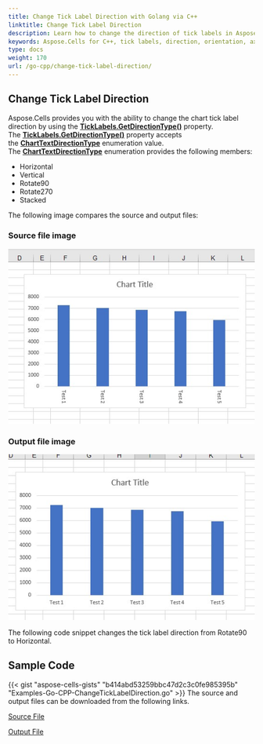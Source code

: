 ```yaml
---
title: Change Tick Label Direction with Golang via C++
linktitle: Change Tick Label Direction
description: Learn how to change the direction of tick labels in Aspose.Cells for C++. Our guide will help you understand how to adjust the orientation of tick labels on axes, including horizontal, vertical, and angled orientations.
keywords: Aspose.Cells for C++, tick labels, direction, orientation, axes, horizontal, vertical, angled.
type: docs
weight: 170
url: /go-cpp/change-tick-label-direction/
---
```


## **Change Tick Label Direction**

Aspose.Cells provides you with the ability to change the chart tick label direction by using the [**TickLabels.GetDirectionType()**](https://reference.aspose.com/cells/go-cpp/ticklabels/getdirectiontype/) property. The [**TickLabels.GetDirectionType()**](https://reference.aspose.com/cells/go-cpp/ticklabels/getdirectiontype/) property accepts the [**ChartTextDirectionType**](https://reference.aspose.com/cells/cpp/aspose.cells.charts/charttextdirectiontype) enumeration value. The [**ChartTextDirectionType**](https://reference.aspose.com/cells/cpp/aspose.cells.charts/charttextdirectiontype) enumeration provides the following members:

- Horizontal
- Vertical
- Rotate90
- Rotate270
- Stacked

The following image compares the source and output files:

### **Source file image**

![todo:image_alt_text](change-tick-label-direction_1.jpg)

### **Output file image**

![todo:image_alt_text](change-tick-label-direction_2.jpg)

The following code snippet changes the tick label direction from Rotate90 to Horizontal.

## **Sample Code**

{{< gist "aspose-cells-gists" "b414abd53259bbc47d2c3c0fe985395b" "Examples-Go-CPP-ChangeTickLabelDirection.go" >}}
The source and output files can be downloaded from the following links.

[Source File](105480221.xlsx)

[Output File](105480223.xlsx)